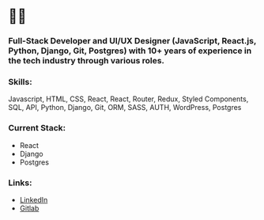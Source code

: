 # ✌🏼
### Full-Stack Developer and UI/UX Designer (JavaScript, React.js, Python, Django, Git, Postgres) with 10+ years of experience in the tech industry through various roles.

### Skills:
Javascript, HTML, CSS, React, React, Router, Redux, Styled Components, SQL, API, Python, Django, Git, ORM, SASS, AUTH, WordPress, Postgres

### Current Stack:
- React
- Django
- Postgres

 ### Links:
- [LinkedIn](https://www.linkedin.com/in/web-fullstack/)
- [Gitlab](https://gitlab.propulsion-home.ch/alexander)


